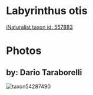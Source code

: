 
Labyrinthus otis
================
  
[iNaturalist taxon id: 557883](https://www.inaturalist.org/taxa/557883)
# Photos

## by: Dario Taraborelli
  
![taxon54287490](https://inaturalist-open-data.s3.amazonaws.com/photos/58630839/medium.jpg)